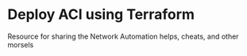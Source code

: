 # Deploy ACI using Terraform
Resource for sharing the Network Automation helps, cheats, and other morsels
